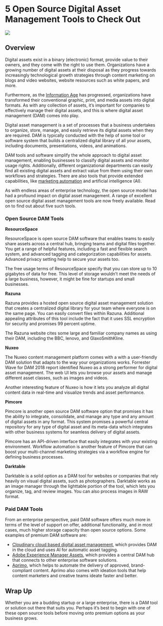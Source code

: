 # 5 Open Source Digital Asset Management Tools to Check Out

![](https://cdn.pixabay.com/photo/2013/10/25/17/26/tree-200795_1280.jpg)


## Overview

Digital assets exist in a binary (electronic) format, provide value to their owners, and they come with the right to use them. Organizations have a growing number of digital assets at their disposal as they progress towards increasingly technological growth strategies through content marketing on blogs and video websites, website resources such as white papers, and more. 

Furthermore, as the [Information Age](https://searchcio.techtarget.com/definition/Information-Age) has progressed, organizations have transformed their conventional graphic, print, and media assets into digital formats. As with any collection of assets, it’s important for companies to effectively manage their digital assets, and this is where digital asset management (DAM) comes into play. 

Digital asset management is a set of processes that a business undertakes to organize, store, manage, and easily retrieve its digital assets when they are required. DAM is typically conducted with the help of some tool or software system that builds a centralized digital library of all your assets, including documents, presentations, videos, and animations. 

DAM tools and software simplify the whole approach to digital asset management, enabling businesses to classify digital assets and monitor usage rights. Additionally, different organizational departments can easily find all existing digital assets and extract value from them using their own workflows and strategies. There are also tools that provide extended capabilities, like [marketing automation](https://technologyadvice.com/marketing-automation/) and artificial intelligence (AI). 

As with endless areas of enterprise technology, the open source model has had a profound impact on digital asset management. A range of excellent open source digital asset management tools are now freely available. Read on to find out about five such tools. 

### Open Source DAM Tools
**ResourceSpace**

ResourceSpace is open source DAM software that enables teams to easily share assets across a central hub, bringing teams and digital files together. You get a range of helpful features, including a fast and flexible search system, and advanced tagging and categorization capabilities for assets.  Advanced privacy setting help to secure your assets too. 

The free usage terms of ResourceSpace specify that you can store up to 10 gigabytes of data for free. This level of storage wouldn’t meet the needs of a large business, however, it might be fine for startups and small businesses. 


**Razuna**

Razuna provides a hosted open source digital asset management solution that creates a centralized digital library for your team where everyone is on the same page. You can easily convert files within Razuna. Additional appealing attributes of this tool include the fact that it uses SSL encryption for security and promises 99 percent uptime. 

The Razuna website cites some large and familiar company names as using their DAM, including the BBC, lenovo, and GlaxoSmithKline.  

**Nuxeo**

The Nuxeo content management platform comes with a with a user-friendly DAM solution that adapts to the way your organizations works. Forrester Wave for DAM 2018 report identified Nuxeo as a strong performer for digital asset management. The web UI lets you browse your assets and manage different asset classes, such as images and videos. 

Another interesting feature of Nuxeo is how it lets you analyze all digital content data in real-time and visualize trends and asset performance. 

**Pimcore**

Pimcore is another open source DAM software option that promises it has the ability to integrate, consolidate, and manage any type and any amount of digital assets in any format. This system promises a powerful central repository for any type of digital asset and its meta-data which integrates with other business systems for seamless delivery of digital assets.  

Pimcore has an API-driven interface that easily integrates with your existing environment. Workflow automation is another feature of Pimcore that can boost your multi-channel marketing strategies via a workflow engine for defining business processes. 

**Darktable**

Darktable is a solid option as a DAM tool for websites or companies that rely heavily on visual digital assets, such as photographers. Darktable works as an image manager through the lighttable portion of the tool, which lets you organize, tag, and review images. You can also process images in RAW format. 

### Paid DAM Tools
From an enterprise perspective, paid DAM software offers much more in terms of the level of support on offer, additional functionality, and in most cases, much higher storage capacity than open source options. Some examples of premium DAM software are:

* [Cloudinary cloud based digital asset management](https://cloudinary.com/solutions/digital_asset_management), which provides DAM in the cloud and uses AI for automatic asset tagging. 
* [Adobe Experience Manager Assets](https://www.adobe.com/experience-cloud/topics/digital-asset-management.html), which provides a central DAM hub that connects to other enterprise software solutions. 
* [Aprimo](https://www.aprimo.com/platform/digital-asset-management/), which helps to automate the delivery of approved, brand-compliant content. Aprimo also comes with ideation tools that help content marketers and creative teams ideate faster and better.

## Wrap Up
Whether you are a budding startup or a large enterprise, there is a DAM tool or solution out there that suits you. Perhaps it’s best to begin with one of these open source tools before moving onto premium options as your business grows. 
